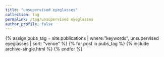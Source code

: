 ```yaml
---
title: "unsupervised eyeglasses"
collection: tag
permalink: /tag/unsupervised eyeglasses
author_profile: false
---
```

{% assign pubs_tag = site.publications | where:"keywords", unsupervised eyeglasses | sort: "venue" %}
{% for post in pubs_tag %}
  {% include archive-single.html %}
{% endfor %}